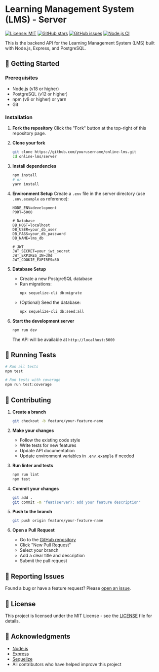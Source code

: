 # Learning Management System (LMS) - Server

[![License: MIT](https://img.shields.io/badge/License-MIT-yellow.svg)](https://opensource.org/licenses/MIT)
[![GitHub stars](https://img.shields.io/github/stars/yourusername/online-lms?style=social)](https://github.com/yourusername/online-lms/stargazers)
[![GitHub issues](https://img.shields.io/github/issues/yourusername/online-lms)](https://github.com/yourusername/online-lms/issues)
[![Node.js CI](https://github.com/yourusername/online-lms/actions/workflows/node.js.yml/badge.svg)](https://github.com/yourusername/online-lms/actions/workflows/node.js.yml)

This is the backend API for the Learning Management System (LMS) built with Node.js, Express, and PostgreSQL.

## 🚀 Getting Started

### Prerequisites

- Node.js (v18 or higher)
- PostgreSQL (v12 or higher)
- npm (v9 or higher) or yarn
- Git

### Installation

1. **Fork the repository**
   Click the "Fork" button at the top-right of this repository page.

2. **Clone your fork**
   ```bash
   git clone https://github.com/yourusername/online-lms.git
   cd online-lms/server
   ```

3. **Install dependencies**
   ```bash
   npm install
   # or
   yarn install
   ```

4. **Environment Setup**
   Create a `.env` file in the server directory (use `.env.example` as reference):
   ```env
   NODE_ENV=development
   PORT=5000
   
   # Database
   DB_HOST=localhost
   DB_USER=your_db_user
   DB_PASS=your_db_password
   DB_NAME=lms_db
   
   # JWT
   JWT_SECRET=your_jwt_secret
   JWT_EXPIRES_IN=30d
   JWT_COOKIE_EXPIRES=30
   ```

5. **Database Setup**
   - Create a new PostgreSQL database
   - Run migrations:
     ```bash
     npx sequelize-cli db:migrate
     ```
   - (Optional) Seed the database:
     ```bash
     npx sequelize-cli db:seed:all
     ```

6. **Start the development server**
   ```bash
   npm run dev
   ```
   The API will be available at `http://localhost:5000`

## 🧪 Running Tests

```bash
# Run all tests
npm test

# Run tests with coverage
npm run test:coverage
```

## 🤝 Contributing

1. **Create a branch**
   ```bash
   git checkout -b feature/your-feature-name
   ```

2. **Make your changes**
   - Follow the existing code style
   - Write tests for new features
   - Update API documentation
   - Update environment variables in `.env.example` if needed

3. **Run linter and tests**
   ```bash
   npm run lint
   npm test
   ```

4. **Commit your changes**
   ```bash
   git add .
   git commit -m "feat(server): add your feature description"
   ```

5. **Push to the branch**
   ```bash
   git push origin feature/your-feature-name
   ```

6. **Open a Pull Request**
   - Go to the [GitHub repository](https://github.com/yourusername/online-lms)
   - Click "New Pull Request"
   - Select your branch
   - Add a clear title and description
   - Submit the pull request

## 🐛 Reporting Issues

Found a bug or have a feature request? Please [open an issue](https://github.com/yourusername/online-lms/issues/new/choose).

## 📄 License

This project is licensed under the MIT License - see the [LICENSE](LICENSE) file for details.

## 🙏 Acknowledgments

- [Node.js](https://nodejs.org/)
- [Express](https://expressjs.com/)
- [Sequelize](https://sequelize.org/)
- All contributors who have helped improve this project
